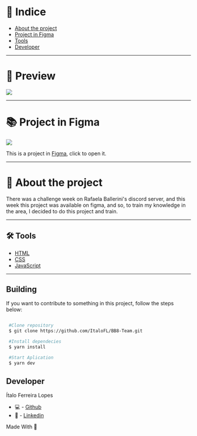 # 🔎 Indice 

- [About the project](#-about-the-project)
- [Project in Figma](#-project-in-figma)
- [Tools](#-tools)
- [Developer](#-developer)

----

# 🎉 Preview

<img src='https://cdn.discordapp.com/attachments/743206177030275115/927980727218360330/unknown.png'>

----

# 📚 Project in Figma

<img src='https://cdn.discordapp.com/attachments/743206177030275115/927981158485094420/unknown.png'>

This is a project in [Figma](https://www.figma.com/file/kvDmstEmjZZLFzxh6IG0Lh/BB8-Team---UI-(Copy)-(Copy)?node-id=0%3A1), click to open it.

----

# 📜 About the project

There was a challenge week on Rafaela Ballerini's discord server, and this week this project was available on figma, and so, to train my knowledge in the area, I decided to do this project and train.

---

## 🛠 Tools

- [HTML]()
- [CSS]()
- [JavaScript]()

---

## Building 

If you want to contribute to something in this project, follow the steps below:

```bash

 #Clone repository
 $ git clone https://github.com/ItaloFL/BB8-Team.git

 #Install dependecies
 $ yarn install

 #Start Aplication
 $ yarn dev

```

## Developer

Ítalo Ferreira Lopes

 - 💻 - [Github](https://github.com/ItaloFL)
 - 📒 - [Linkedin](https://www.linkedin.com/in/italo-ferreira-dev/)

Made With 💜